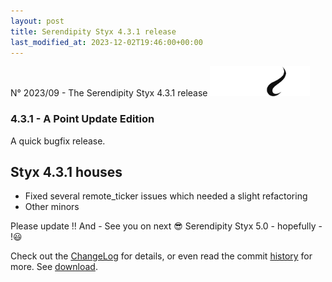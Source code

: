 ```yaml
---
layout: post
title: Serendipity Styx 4.3.1 release
last_modified_at: 2023-12-02T19:46:00+00:00
---
```


N° 2023/09 - The Serendipity Styx 4.3.1 release <img class="php8" src="/i/b/logo_php8_3.svg" alt="php8.3" width="160" height="48">

### 4.3.1 - A Point Update Edition

A quick bugfix release.

## Styx 4.3.1 houses

  - Fixed several remote_ticker issues which needed a slight refactoring
  - Other minors

Please update !! And - See you on next 😎 Serendipity Styx 5.0 - hopefully - !😃

Check out the [ChangeLog](https://github.com/ophian/styx/blob/4.3.1/docs/NEWS) for details, or even read the commit [history](https://github.com/ophian/styx/commits/4.3.1) for more. See [download](https://github.com/ophian/styx/releases/tag/4.3.1).

